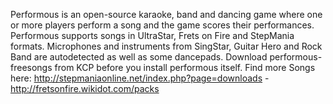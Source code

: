 Performous is an open-source karaoke, band and dancing game where one or more players perform a song and the game scores their performances.  Performous supports songs in UltraStar, Frets on Fire and StepMania formats. Microphones and instruments from SingStar, Guitar Hero and Rock Band are autodetected as well as some dancepads. Download performous-freesongs from KCP before you install performous itself. Find more Songs here: http://stepmaniaonline.net/index.php?page=downloads - http://fretsonfire.wikidot.com/packs
